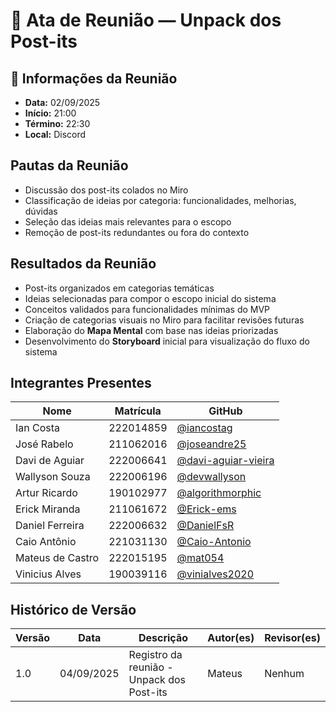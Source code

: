 # 📝 Ata de Reunião — Unpack dos Post-its

## 📅 Informações da Reunião
- **Data:** 02/09/2025  
- **Início:** 21:00  
- **Término:** 22:30  
- **Local:** Discord  

## Pautas da Reunião
- Discussão dos post-its colados no Miro  
- Classificação de ideias por categoria: funcionalidades, melhorias, dúvidas  
- Seleção das ideias mais relevantes para o escopo  
- Remoção de post-its redundantes ou fora do contexto  

## Resultados da Reunião
- Post-its organizados em categorias temáticas  
- Ideias selecionadas para compor o escopo inicial do sistema  
- Conceitos validados para funcionalidades mínimas do MVP  
- Criação de categorias visuais no Miro para facilitar revisões futuras  
- Elaboração do **Mapa Mental** com base nas ideias priorizadas  
- Desenvolvimento do **Storyboard** inicial para visualização do fluxo do sistema  




## Integrantes Presentes

| Nome             | Matrícula  | GitHub                                                             |
|------------------|------------|--------------------------------------------------------------------|
| Ian Costa        | 222014859  | [@iancostag](https://github.com/iancostag)                         |
| José Rabelo      | 211062016  | [@joseandre25](https://github.com/joseandre25)                     |
| Davi de Aguiar   | 222006641  | [@davi-aguiar-vieira](https://github.com/davi-aguiar-vieira)       |
| Wallyson Souza   | 222006196  | [@devwallyson](https://github.com/devwallyson)                     |
| Artur Ricardo    | 190102977  | [@algorithmorphic](https://github.com/algorithmorphic)            |
| Erick Miranda    | 211061672  | [@Erick-ems](https://github.com/Erick-ems)                         |
| Daniel Ferreira  | 222006632  | [@DanielFsR](https://github.com/DanielFsR)                         |
| Caio Antônio     | 221031130  | [@Caio-Antonio](https://github.com/Caio-Antonio)                   |
| Mateus de Castro | 222015195  | [@mat054](https://github.com/mat054)                               |
| Vinicius Alves   | 190039116  | [@vinialves2020](https://github.com/vinialves2020)                 |

## Histórico de Versão

| Versão | Data       | Descrição                              | Autor(es)       | Revisor(es)     |
|--------|------------|----------------------------------------|------------------|------------------|
| 1.0    | 04/09/2025 | Registro da reunião - Unpack dos Post-its | Mateus  | Nenhum |
